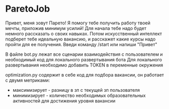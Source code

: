 # ParetoJob

Привет, меня зовут Парето! 
Я помогу тебе получить работу твоей мечты, приложив минимум усилий!
Для начала тебе надо будет немного рассказать о своих навыках.
Потом искусственный интеллект подберет тебе идеальную вакансию, и расскажет какие курсы надо пройти для ее получения.
Введи команду /start или напиши "Привет"

В файле bot.py лежат все сценарии взаимодействия с пользователем и необходимый код для локального развертывания бота
Для локального развертывания необходимо добавить TOKEN в переменные окружения

optimization.py содержит в себе код для подбора вакансии, он работает с двумя метриками:
* максимизирует - разницу в зп с текущей зп пользователя
* минимизирует - количество необходимых образовательных активностей для достижения уровня вакансии
